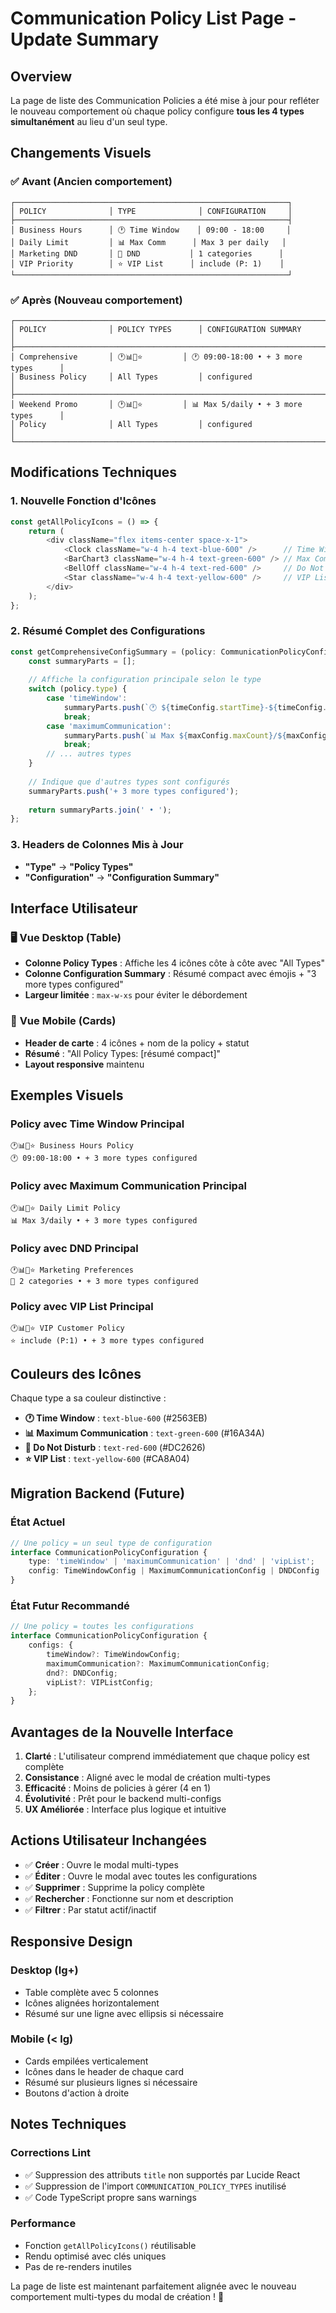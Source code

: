 # Communication Policy List Page - Update Summary

## Overview
La page de liste des Communication Policies a été mise à jour pour refléter le nouveau comportement où chaque policy configure **tous les 4 types simultanément** au lieu d'un seul type.

## Changements Visuels

### ✅ **Avant** (Ancien comportement)
```
┌─────────────────────────────────────────────────────────────┐
│ POLICY              │ TYPE              │ CONFIGURATION     │
├─────────────────────────────────────────────────────────────┤
│ Business Hours      │ 🕐 Time Window    │ 09:00 - 18:00     │
│ Daily Limit         │ 📊 Max Comm      │ Max 3 per daily   │
│ Marketing DND       │ 🔕 DND           │ 1 categories      │
│ VIP Priority        │ ⭐ VIP List      │ include (P: 1)    │
└─────────────────────────────────────────────────────────────┘
```

### ✅ **Après** (Nouveau comportement)
```
┌─────────────────────────────────────────────────────────────────────────────────┐
│ POLICY              │ POLICY TYPES      │ CONFIGURATION SUMMARY                 │
├─────────────────────────────────────────────────────────────────────────────────┤
│ Comprehensive       │ 🕐📊🔕⭐         │ 🕐 09:00-18:00 • + 3 more types      │
│ Business Policy     │ All Types         │ configured                            │
├─────────────────────────────────────────────────────────────────────────────────┤
│ Weekend Promo       │ 🕐📊🔕⭐         │ 📊 Max 5/daily • + 3 more types      │
│ Policy              │ All Types         │ configured                            │
└─────────────────────────────────────────────────────────────────────────────────┘
```

## Modifications Techniques

### 1. **Nouvelle Fonction d'Icônes**
```typescript
const getAllPolicyIcons = () => {
    return (
        <div className="flex items-center space-x-1">
            <Clock className="w-4 h-4 text-blue-600" />      // Time Window
            <BarChart3 className="w-4 h-4 text-green-600" /> // Max Communication
            <BellOff className="w-4 h-4 text-red-600" />     // Do Not Disturb
            <Star className="w-4 h-4 text-yellow-600" />     // VIP List
        </div>
    );
};
```

### 2. **Résumé Complet des Configurations**
```typescript
const getComprehensiveConfigSummary = (policy: CommunicationPolicyConfiguration) => {
    const summaryParts = [];
    
    // Affiche la configuration principale selon le type
    switch (policy.type) {
        case 'timeWindow':
            summaryParts.push(`🕐 ${timeConfig.startTime}-${timeConfig.endTime}`);
            break;
        case 'maximumCommunication':
            summaryParts.push(`📊 Max ${maxConfig.maxCount}/${maxConfig.type}`);
            break;
        // ... autres types
    }
    
    // Indique que d'autres types sont configurés
    summaryParts.push('+ 3 more types configured');
    
    return summaryParts.join(' • ');
};
```

### 3. **Headers de Colonnes Mis à Jour**
- **"Type"** → **"Policy Types"**
- **"Configuration"** → **"Configuration Summary"**

## Interface Utilisateur

### 🖥️ **Vue Desktop (Table)**
- **Colonne Policy Types** : Affiche les 4 icônes côte à côte avec "All Types"
- **Colonne Configuration Summary** : Résumé compact avec émojis + "3 more types configured"
- **Largeur limitée** : `max-w-xs` pour éviter le débordement

### 📱 **Vue Mobile (Cards)**
- **Header de carte** : 4 icônes + nom de la policy + statut
- **Résumé** : "All Policy Types: [résumé compact]"
- **Layout responsive** maintenu

## Exemples Visuels

### Policy avec Time Window Principal
```
🕐📊🔕⭐ Business Hours Policy
🕐 09:00-18:00 • + 3 more types configured
```

### Policy avec Maximum Communication Principal
```
🕐📊🔕⭐ Daily Limit Policy  
📊 Max 3/daily • + 3 more types configured
```

### Policy avec DND Principal
```
🕐📊🔕⭐ Marketing Preferences
🔕 2 categories • + 3 more types configured
```

### Policy avec VIP List Principal
```
🕐📊🔕⭐ VIP Customer Policy
⭐ include (P:1) • + 3 more types configured
```

## Couleurs des Icônes

Chaque type a sa couleur distinctive :
- **🕐 Time Window** : `text-blue-600` (#2563EB)
- **📊 Maximum Communication** : `text-green-600` (#16A34A)
- **🔕 Do Not Disturb** : `text-red-600` (#DC2626)
- **⭐ VIP List** : `text-yellow-600` (#CA8A04)

## Migration Backend (Future)

### État Actuel
```typescript
// Une policy = un seul type de configuration
interface CommunicationPolicyConfiguration {
    type: 'timeWindow' | 'maximumCommunication' | 'dnd' | 'vipList';
    config: TimeWindowConfig | MaximumCommunicationConfig | DNDConfig | VIPListConfig;
}
```

### État Futur Recommandé
```typescript
// Une policy = toutes les configurations
interface CommunicationPolicyConfiguration {
    configs: {
        timeWindow?: TimeWindowConfig;
        maximumCommunication?: MaximumCommunicationConfig;
        dnd?: DNDConfig;
        vipList?: VIPListConfig;
    };
}
```

## Avantages de la Nouvelle Interface

1. **Clarté** : L'utilisateur comprend immédiatement que chaque policy est complète
2. **Consistance** : Aligné avec le modal de création multi-types
3. **Efficacité** : Moins de policies à gérer (4 en 1)
4. **Évolutivité** : Prêt pour le backend multi-configs
5. **UX Améliorée** : Interface plus logique et intuitive

## Actions Utilisateur Inchangées

- ✅ **Créer** : Ouvre le modal multi-types
- ✅ **Éditer** : Ouvre le modal avec toutes les configurations
- ✅ **Supprimer** : Supprime la policy complète
- ✅ **Rechercher** : Fonctionne sur nom et description
- ✅ **Filtrer** : Par statut actif/inactif

## Responsive Design

### Desktop (lg+)
- Table complète avec 5 colonnes
- Icônes alignées horizontalement
- Résumé sur une ligne avec ellipsis si nécessaire

### Mobile (< lg)
- Cards empilées verticalement
- Icônes dans le header de chaque card
- Résumé sur plusieurs lignes si nécessaire
- Boutons d'action à droite

## Notes Techniques

### Corrections Lint
- ✅ Suppression des attributs `title` non supportés par Lucide React
- ✅ Suppression de l'import `COMMUNICATION_POLICY_TYPES` inutilisé
- ✅ Code TypeScript propre sans warnings

### Performance
- Fonction `getAllPolicyIcons()` réutilisable
- Rendu optimisé avec clés uniques
- Pas de re-renders inutiles

La page de liste est maintenant parfaitement alignée avec le nouveau comportement multi-types du modal de création ! 🎉
